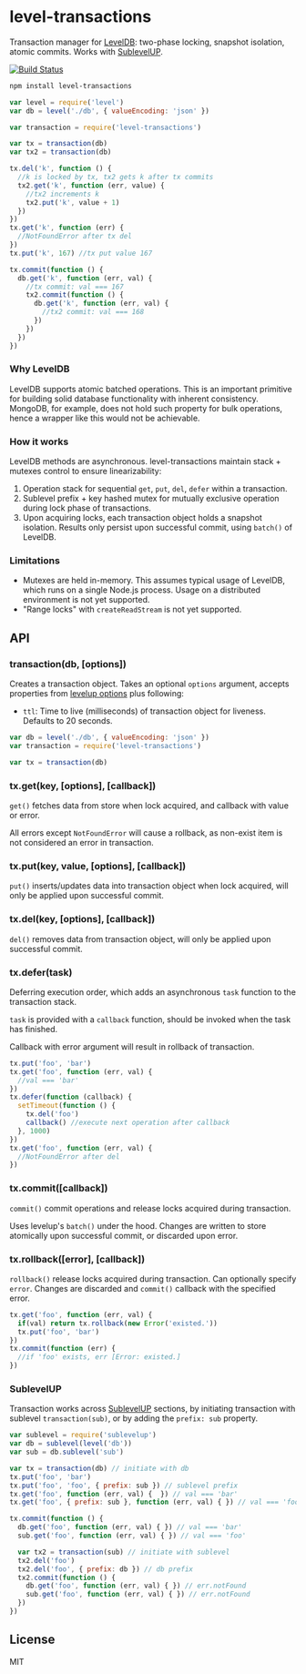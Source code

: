 # level-transactions

Transaction manager for [LevelDB](https://github.com/rvagg/node-levelup): 
two-phase locking, snapshot isolation, atomic commits.
Works with [SublevelUP](https://github.com/cshum/sublevelup/).

[![Build Status](https://travis-ci.org/cshum/level-transactions.svg?branch=master)](https://travis-ci.org/cshum/level-transactions)

```bash
npm install level-transactions
```

```js
var level = require('level')
var db = level('./db', { valueEncoding: 'json' })

var transaction = require('level-transactions')

var tx = transaction(db)
var tx2 = transaction(db)

tx.del('k', function () {
  //k is locked by tx, tx2 gets k after tx commits
  tx2.get('k', function (err, value) {
    //tx2 increments k
    tx2.put('k', value + 1)
  })
})
tx.get('k', function (err) {
  //NotFoundError after tx del
})
tx.put('k', 167) //tx put value 167

tx.commit(function () {
  db.get('k', function (err, val) {
    //tx commit: val === 167
    tx2.commit(function () {
      db.get('k', function (err, val) {
        //tx2 commit: val === 168
      })
    })
  })
})

```

### Why LevelDB

LevelDB supports atomic batched operations. This is an important primitive for building solid database functionality with inherent consistency.
MongoDB, for example, does not hold such property for bulk operations, hence a wrapper like this would not be achievable.

### How it works
LevelDB methods are asynchronous.
level-transactions maintain stack + mutexes control to ensure linearizability:

1. Operation stack for sequential `get`, `put`, `del`, `defer` within a transaction.
2. Sublevel prefix + key hashed mutex for mutually exclusive operation during lock phase of transactions.
3. Upon acquiring locks, each transaction object holds a snapshot isolation. Results only persist upon successful commit, using `batch()` of LevelDB.

### Limitations
* Mutexes are held in-memory. This assumes typical usage of LevelDB, which runs on a single Node.js process. Usage on a distributed environment is not yet supported.
* "Range locks" with `createReadStream` is not yet supported.

## API

### transaction(db, [options])

Creates a transaction object. Takes an optional `options` argument, accepts properties from [levelup options](https://github.com/rvagg/node-levelup#options) plus following:
* `ttl`: Time to live (milliseconds) of transaction object for liveness. Defaults to 20 seconds.

```js
var db = level('./db', { valueEncoding: 'json' })
var transaction = require('level-transactions')

var tx = transaction(db)
```

### tx.get(key, [options], [callback])

`get()` fetches data from store when lock acquired, 
and callback with value or error.

All errors except `NotFoundError` will cause a rollback, as non-exist item is not considered an error in transaction.

### tx.put(key, value, [options], [callback])

`put()` inserts/updates data into transaction object when lock acquired, 
will only be applied upon successful commit. 

### tx.del(key, [options], [callback])

`del()` removes data from transaction object, 
will only be applied upon successful commit. 

### tx.defer(task)

Deferring execution order,
which adds an asynchronous `task` function to the transaction stack. 

`task` is provided with a `callback` function, should be invoked when the task has finished.

Callback with error argument will result in rollback of transaction.

```js
tx.put('foo', 'bar')
tx.get('foo', function (err, val) {
  //val === 'bar'
})
tx.defer(function (callback) {
  setTimeout(function () {
    tx.del('foo')
    callback() //execute next operation after callback
  }, 1000)
})
tx.get('foo', function (err, val) {
  //NotFoundError after del
})
```

### tx.commit([callback])

`commit()` commit operations and release locks acquired during transaction.

Uses levelup's `batch()` under the hood.
Changes are written to store atomically upon successful commit, or discarded upon error.


### tx.rollback([error], [callback])

`rollback()` release locks acquired during transaction. Can optionally specify `error`.
Changes are discarded and `commit()` callback with the specified error.

```js
tx.get('foo', function (err, val) {
  if(val) return tx.rollback(new Error('existed.'))
  tx.put('foo', 'bar')
})
tx.commit(function (err) {
  //if 'foo' exists, err [Error: existed.]
})

```

### SublevelUP

Transaction works across [SublevelUP](https://github.com/cshum/sublevelup/) sections,
by initiating transaction with sublevel `transaction(sub)`, or by adding the `prefix: sub` property.

```js
var sublevel = require('sublevelup')
var db = sublevel(level('db'))
var sub = db.sublevel('sub')

var tx = transaction(db) // initiate with db
tx.put('foo', 'bar')
tx.put('foo', 'foo', { prefix: sub }) // sublevel prefix
tx.get('foo', function (err, val) {  }) // val === 'bar'
tx.get('foo', { prefix: sub }, function (err, val) { }) // val === 'foo'

tx.commit(function () {
  db.get('foo', function (err, val) { }) // val === 'bar'
  sub.get('foo', function (err, val) { }) // val === 'foo'

  var tx2 = transaction(sub) // initiate with sublevel
  tx2.del('foo')
  tx2.del('foo', { prefix: db }) // db prefix
  tx2.commit(function () {
    db.get('foo', function (err, val) { }) // err.notFound
    sub.get('foo', function (err, val) { }) // err.notFound
  })
})
```

## License

MIT
